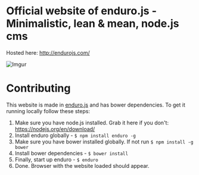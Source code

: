 # Official website of enduro.js - Minimalistic, lean & mean, node.js cms

Hosted here: http://endurojs.com/

![Imgur](http://i.imgur.com/NM9ZODP.png)

# Contributing

This website is made in [enduro.js](https://github.com/kiskadigitalmedia/Enduro) and has bower dependencies. To get it running locally follow these steps:

1. Make sure you have node.js installed. Grab it here if you don't: https://nodejs.org/en/download/
1. Install enduro globally - `$ npm install enduro -g`
1. Make sure you have bower installed globally. If not run `$ npm install -g bower`
1. Install bower dependencies - `$ bower install`
1. Finally, start up enduro - `$ enduro`
1. Done. Browser with the website loaded should appear.
